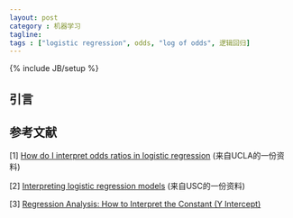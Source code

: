 ```yaml
---
layout: post
category : 机器学习
tagline: 
tags : ["logistic regression", odds, "log of odds", 逻辑回归]
---
```

{% include JB/setup %}

## 引言

## 参考文献

[1] [How do I interpret odds ratios in logistic regression](http://www.ats.ucla.edu/stat/mult_pkg/faq/general/odds_ratio.htm) (来自UCLA的一份资料)

[2] [Interpreting logistic regression models](http://www-hsc.usc.edu/~eckel/biostat2/notes/notes14.pdf) (来自USC的一份资料)

[3] [Regression Analysis: How to Interpret the Constant (Y Intercept)](http://blog.minitab.com/blog/adventures-in-statistics/regression-analysis-how-to-interpret-the-constant-y-intercept)
